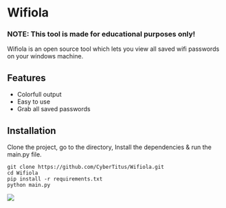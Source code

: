 # Wifiola

<h3>NOTE: This tool is made for educational purposes only!</h3>
Wifiola is an open source tool which lets you view all saved wifi passwords on your windows machine.

## Features
- Colorfull output
- Easy to use
- Grab all saved passwords

## Installation
Clone the project, go to the directory, Install the dependencies & run the main.py file.

```
git clone https://github.com/CyberTitus/Wifiola.git
cd Wifiola
pip install -r requirements.txt
python main.py
```

<p align="left">
  <a href="https://github.com/CyberTitus" target="_blank"><img src="https://img.shields.io/badge/Github-CyberTitus-green?style=for-the-badge&logo=github"></a>

